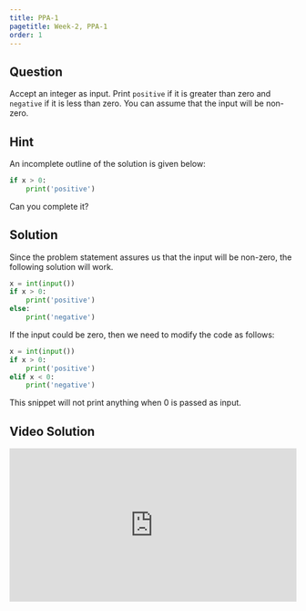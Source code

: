 ```yaml
---
title: PPA-1
pagetitle: Week-2, PPA-1
order: 1
---
```


## Question

Accept an integer as input. Print `positive` if it is greater than zero and `negative` if it is less than zero. You can assume that the input will be non-zero.

## Hint

An incomplete outline of the solution is given below:

```python
if x > 0:
    print('positive')
```

Can you complete it?

## Solution

Since the problem statement assures us that the input will be non-zero, the following solution will work.

```python
x = int(input())
if x > 0:
    print('positive')
else:
    print('negative')
```

If the input could be zero, then we need to modify the code as follows:

```python
x = int(input())
if x > 0:
    print('positive')
elif x < 0:
    print('negative')
```

This snippet will not print anything when $0$ is passed as input.

## Video Solution

<div style="position: relative; padding-bottom: 53.43750000000001%; height: 0;"><iframe src="https://www.loom.com/embed/54e4540965da468d9a95a39dc7246bac?sid=2525c80a-1cd3-4c12-8316-53ac39f82e13" frameborder="0" webkitallowfullscreen mozallowfullscreen allowfullscreen style="position: absolute; top: 0; left: 0; width: 100%; height: 100%;"></iframe></div>
